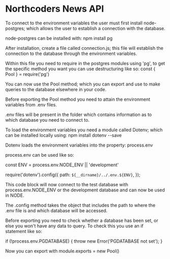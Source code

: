 # Northcoders News API

To connect to the environment variables the user must first install node-postgres; which allows the user to establish a connection with the database.

node-postgres can be installed with: npm install pg

After installation, create a file called connection.js; this file will establish the connection to the database through the environment variables.

Within this file you need to require in the postgres modules using 'pg', to get the specific method you want you can use destructuring like so:
const { Pool } = require('pg')

You can now use the Pool method; which you can export and use to make queries to the database elsewhere in your code.

Before exporting the Pool method you need to attain the environment variables from .env files.

.env files will be present in the folder which contains information as to which database you need to connect to.

To load the environment variables you need a module called Dotenv; which can be installed locally using: npm install dotenv --save

Dotenv loads the environment variables into the property: process.env

process.env can be used like so:

const ENV = process.env.NODE_ENV || 'development'

require('dotenv').config({
path: `${__dirname}/../.env.${ENV}`,
});

This code block will now connect to the test database with process.env.NODE_ENV or the development database and can now be used in NODE.

The .config method takes the object that includes the path to where the .env file is and which database will be accessed.

Before exporting you need to check whether a database has been set, or else you won't have any data to query. To check this you use an if statement like so:

if (!process.env.PGDATABASE) {
throw new Error('PGDATABASE not set');
}

Now you can export with module.exports = new Pool()
